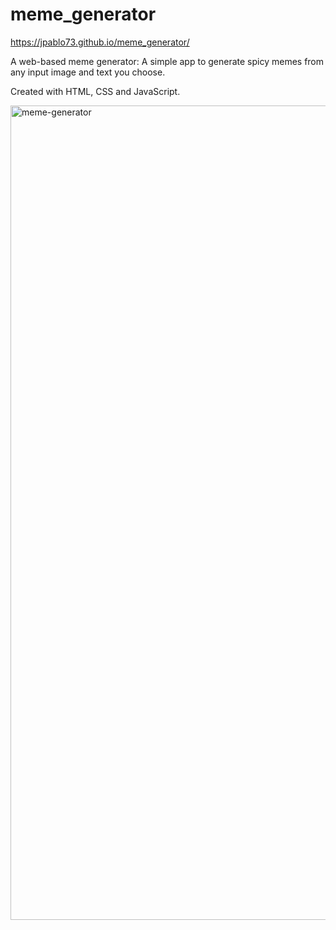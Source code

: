 # meme_generator

https://jpablo73.github.io/meme_generator/

A web-based meme generator: A simple app to generate spicy memes from any input image and text you choose.

Created with HTML, CSS and JavaScript.

<img width="1303" alt="meme-generator" src="https://user-images.githubusercontent.com/82916926/233756583-caca520a-9945-4eee-bd3f-be573a0bd38b.png">
